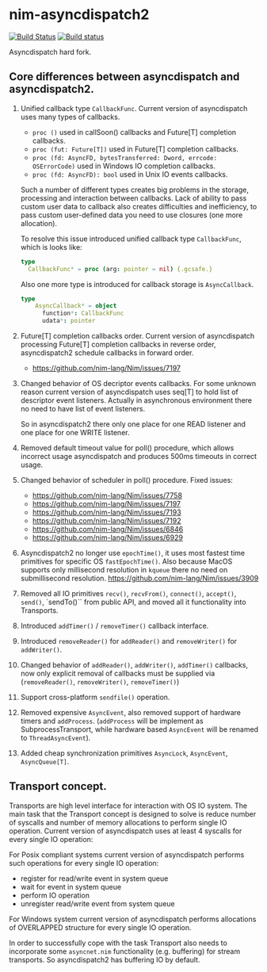 # nim-asyncdispatch2
[![Build Status](https://travis-ci.org/status-im/nim-asyncdispatch2.svg?branch=master)](https://travis-ci.org/status-im/nim-asyncdispatch2) [![Build status](https://ci.appveyor.com/api/projects/status/ihrxhooltyrmo0mc?svg=true)](https://ci.appveyor.com/project/cheatfate/nim-asyncdispatch2)

Asyncdispatch hard fork.

## Core differences between asyncdispatch and asyncdispatch2.

1. Unified callback type `CallbackFunc`.
   Current version of asyncdispatch uses many types of callbacks.

   * `proc ()` used in callSoon() callbacks and Future[T] completion callbacks.
   * `proc (fut: Future[T])` used in Future[T] completion callbacks.
   * `proc (fd: AsyncFD, bytesTransferred: Dword, errcode: OSErrorCode)` used  in  Windows IO completion callbacks.
   * `proc (fd: AsyncFD): bool` used in Unix IO events callbacks.

   Such a number of different types creates big problems in the storage, processing and interaction between callbacks. Lack of ability to pass custom user data to
   callback also creates difficulties and inefficiency, to pass custom user-defined data you need to use closures (one more allocation).

   To resolve this issue introduced unified callback type `CallbackFunc`, which is looks like:

   ```nim
   type
     CallbackFunc* = proc (arg: pointer = nil) {.gcsafe.}
   ```
   Also one more type is introduced for callback storage is `AsyncCallback`.

   ```nim
   type
       AsyncCallback* = object
         function*: CallbackFunc
         udata*: pointer
   ```

2. Future[T] completion callbacks order.
   Current version of asyncdispatch processing Future[T] completion callbacks in reverse order, asyncdispatch2 schedule callbacks in forward order.
   * https://github.com/nim-lang/Nim/issues/7197

3. Changed behavior of OS decriptor events callbacks.
   For some unknown reason current version of asyncdispatch uses seq[T] to hold list of descriptor event listeners. Actually in asynchronous environment there no need to have list of event listeners.

   So in asyncdispatch2 there only one place for one READ listener and one place for one WRITE listener.

4. Removed default timeout value for poll() procedure, which allows incorrect
   usage asyncdispatch and produces 500ms timeouts in correct usage.

5. Changed behavior of scheduler in poll() procedure. Fixed issues:
   * https://github.com/nim-lang/Nim/issues/7758
   * https://github.com/nim-lang/Nim/issues/7197
   * https://github.com/nim-lang/Nim/issues/7193
   * https://github.com/nim-lang/Nim/issues/7192
   * https://github.com/nim-lang/Nim/issues/6846
   * https://github.com/nim-lang/Nim/issues/6929

6. Asyncdispatch2 no longer use `epochTime()`, it uses most fastest time primitives for specific OS `fastEpochTime()`. Also because MacOS supports only millisecond resolution in `kqueue` there no need on submillisecond resolution.
  https://github.com/nim-lang/Nim/issues/3909

7. Removed all IO primitives `recv()`, `recvFrom()`, `connect()`, `accept()`, `send()`, `sendTo()`` from public API, and moved all it functionality into Transports.

8. Introduced `addTimer()` / `removeTimer()` callback interface.

9. Introduced `removeReader()` for `addReader()` and `removeWriter()` for `addWriter()`.

10. Changed behavior of `addReader()`, `addWriter()`, `addTimer()` callbacks, now only explicit removal of callbacks must be supplied via (`removeReader()`, `removeWriter()`, `removeTimer()`)

11. Support cross-platform `sendfile()` operation.

12. Removed expensive `AsyncEvent`, also removed support of hardware timers and ``addProcess``. (``addProcess`` will be implement as SubprocessTransport, while hardware based `AsyncEvent` will be renamed to ``ThreadAsyncEvent``).

13. Added cheap synchronization primitives `AsyncLock`, `AsyncEvent`, `AsyncQueue[T]`.

## Transport concept.

Transports are high level interface for interaction with OS IO system.
The main task that the Transport concept is designed to solve is reduce number of syscalls and number of memory allocations to perform single IO operation. Current version of asyncdispatch uses at least 4 syscalls for every single IO operation:

For Posix compliant systems current version of asyncdispatch performs such operations for every single IO operation:

- register for read/write event in system queue
- wait for event in system queue
- perform IO operation
- unregister read/write event from system queue

For Windows system current version of asyncdispatch performs  allocations of OVERLAPPED structure for every single IO operation.

In order to successfully cope with the task Transport also needs to incorporate some `asyncnet.nim` functionality (e.g. buffering) for stream transports. So asyncdispatch2 has buffering IO by default.
